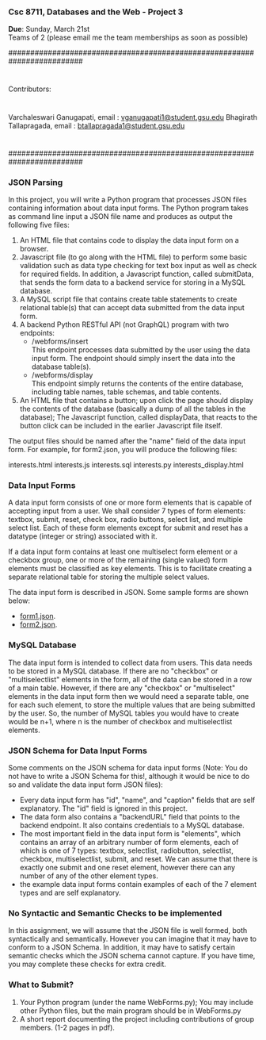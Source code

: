 ### Csc 8711, Databases and the Web - Project 3

**Due**: Sunday, March 21st  
Teams of 2 (please email me the team memberships as soon as possible)

#########################################################################
#
Contributors:
#
Varchaleswari Ganugapati, email : vganugapati1@student.gsu.edu
Bhagirath Tallapragada, email : btallapragada1@student.gsu.edu
#
#########################################################################

### JSON Parsing

In this project, you will write a Python program that processes JSON files containing information about data input forms. The Python program takes as command line input a JSON file name and produces as output the following five files:

1. An HTML file that contains code to display the data input form on a browser.
2. Javascript file (to go along with the HTML file) to perform some basic validation such as data type checking for text box input as well as check for required fields. In addition, a Javascript function, called submitData, that sends the form data to a backend service for storing in a MySQL database.
3. A MySQL script file that contains create table statements to create relational table(s) that can accept data submitted from the data input form.
4. A backend Python RESTful API (not GraphQL) program with two endpoints:
    - /webforms/insert  
        This endpoint processes data submitted by the user using the data input form. The endpoint should simply insert the data into the database table(s).
    - /webforms/display  
        This endpoint simply returns the contents of the entire database, including table names, table schemas, and table contents.
5. An HTML file that contains a button; upon click the page should display the contents of the database (basically a dump of all the tables in the database); The Javascript function, called displayData, that reacts to the button click can be included in the earlier Javascript file itself.

The output files should be named after the "name" field of the data input form. For example, for form2.json, you will produce the following files:

interests.html
interests.js
interests.sql
interests.py
interests\_display.html

### Data Input Forms

A data input form consists of one or more form elements that is capable of accepting input from a user. We shall consider 7 types of form elements: textbox, submit, reset, check box, radio buttons, select list, and multiple select list. Each of these form elements except for submit and reset has a datatype (integer or string) associated with it.

If a data input form contains at least one multiselect form element or a checkbox group, one or more of the remaining (single valued) form elements must be classified as key elements. This is to facilitate creating a separate relational table for storing the multiple select values.

The data input form is described in JSON. Some sample forms are shown below:

- [form1.json](http://tinman.cs.gsu.edu/~raj/8711/sp21/p3/form1.json).
- [form2.json](http://tinman.cs.gsu.edu/~raj/8711/sp21/p3/form2.json).

### MySQL Database

The data input form is intended to collect data from users. This data needs to be stored in a MySQL database. If there are no "checkbox" or "multiselectlist" elements in the form, all of the data can be stored in a row of a main table. However, if there are any "checkbox" or "multiselect" elements in the data input form then we would need a separate table, one for each such element, to store the multiple values that are being submitted by the user. So, the number of MySQL tables you would have to create would be n+1, where n is the number of checkbox and multiselectlist elements.

### JSON Schema for Data Input Forms

Some comments on the JSON schema for data input forms (Note: You do not have to write a JSON Schema for this!, although it would be nice to do so and validate the data input form JSON files):

- Every data input form has "id", "name", and "caption" fields that are self explanatory. The "id" field is ignored in this project.
- The data form also contains a "backendURL" field that points to the backend endpoint. It also contains credentials to a MySQL database.
- The most important field in the data input form is "elements", which contains an array of an arbitrary number of form elements, each of which is one of 7 types: textbox, selectlist, radiobutton, selectlist, checkbox, multiselectlist, submit, and reset. We can assume that there is exactly one submit and one reset element, however there can any number of any of the other element types.
- the example data input forms contain examples of each of the 7 element types and are self explanatory.

### No Syntactic and Semantic Checks to be implemented

In this assignment, we will assume that the JSON file is well formed, both syntactically and semantically. However you can imagine that it may have to conform to a JSON Schema. In addition, it may have to satisfy certain semantic checks which the JSON schema cannot capture. If you have time, you may complete these checks for extra credit.

### What to Submit?

1. Your Python program (under the name WebForms.py); You may include other Python files, but the main program should be in WebForms.py
2. A short report documenting the project including contributions of group members. (1-2 pages in pdf).
